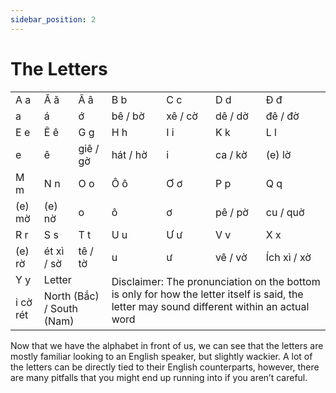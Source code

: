 ```yaml
---
sidebar_position: 2
---
```


# The Letters

<table>
  <tr>
   <td>A a
   </td>
   <td>Ă ă
   </td>
   <td>Â â
   </td>
   <td>B b
   </td>
   <td>C c
   </td>
   <td>D d
   </td>
   <td>Đ đ
   </td>
  </tr>
  <tr>
   <td>a
   </td>
   <td>á
   </td>
   <td>ớ
   </td>
   <td>bê / bờ
   </td>
   <td>xê / cờ
   </td>
   <td>dê / dờ 
   </td>
   <td>đê / đờ
   </td>
  </tr>
  <tr>
   <td>E e
   </td>
   <td>Ê ê
   </td>
   <td>G g
   </td>
   <td>H h
   </td>
   <td>I i
   </td>
   <td>K k
   </td>
   <td>L l
   </td>
  </tr>
  <tr>
   <td>e
   </td>
   <td>ê
   </td>
   <td>giê / gờ
   </td>
   <td>hát / hờ
   </td>
   <td>i
   </td>
   <td>ca / kờ
   </td>
   <td>(e) lờ
   </td>
  </tr>
  <tr>
   <td>M m
   </td>
   <td>N n
   </td>
   <td>O o
   </td>
   <td>Ô ô
   </td>
   <td>Ơ ơ
   </td>
   <td>P p
   </td>
   <td>Q q
   </td>
  </tr>
  <tr>
   <td>(e) mờ
   </td>
   <td>(e) nờ
   </td>
   <td>o
   </td>
   <td>ô
   </td>
   <td>ơ
   </td>
   <td>pê / pờ
   </td>
   <td>cu / quờ
   </td>
  </tr>
  <tr>
   <td>R r
   </td>
   <td>S s
   </td>
   <td>T t
   </td>
   <td>U u
   </td>
   <td>Ư ư
   </td>
   <td>V v
   </td>
   <td>X x
   </td>
  </tr>
  <tr>
   <td>(e) rờ
   </td>
   <td>ét xì / sờ
   </td>
   <td>tê / tờ
   </td>
   <td>u
   </td>
   <td>ư
   </td>
   <td>vê / vờ
   </td>
   <td>Ích xì / xờ
   </td>
  </tr>
  <tr>
   <td>Y y
   </td>
   <td colspan="2" >Letter
   </td>
   <td rowspan="2" colspan="4" >Disclaimer: The pronunciation on the bottom is only for how the letter itself is said, the letter may sound different within an actual word
   </td>
  </tr>
  <tr>
   <td>i cờ rét
   </td>
   <td colspan="2" >North (Bắc) / South (Nam)
   </td>
  </tr>
</table>


Now that we have the alphabet in front of us, we can see that the letters are mostly familiar looking to an English speaker, but slightly wackier. A lot of the letters can be directly tied to their English counterparts, however, there are many pitfalls that you might end up running into if you aren’t careful.